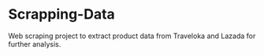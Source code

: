 # Scrapping-Data
Web scraping project to extract product data from Traveloka and Lazada for further analysis.
